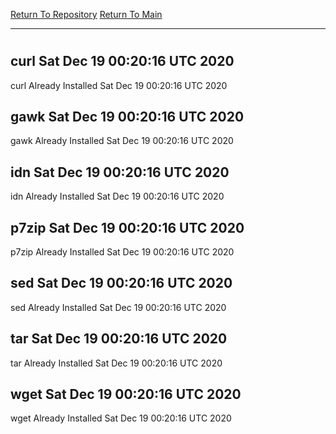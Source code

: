 [Return To Repository](https://github.com/deathbybandaid/piholeparser/)
[Return To Main](https://github.com/deathbybandaid/piholeparser/blob/master/RecentRunLogs/Mainlog.md)
____________________________________
# 
## curl Sat Dec 19 00:20:16 UTC 2020
curl Already Installed Sat Dec 19 00:20:16 UTC 2020
## gawk Sat Dec 19 00:20:16 UTC 2020
gawk Already Installed Sat Dec 19 00:20:16 UTC 2020
## idn Sat Dec 19 00:20:16 UTC 2020
idn Already Installed Sat Dec 19 00:20:16 UTC 2020
## p7zip Sat Dec 19 00:20:16 UTC 2020
p7zip Already Installed Sat Dec 19 00:20:16 UTC 2020
## sed Sat Dec 19 00:20:16 UTC 2020
sed Already Installed Sat Dec 19 00:20:16 UTC 2020
## tar Sat Dec 19 00:20:16 UTC 2020
tar Already Installed Sat Dec 19 00:20:16 UTC 2020
## wget Sat Dec 19 00:20:16 UTC 2020
wget Already Installed Sat Dec 19 00:20:16 UTC 2020
